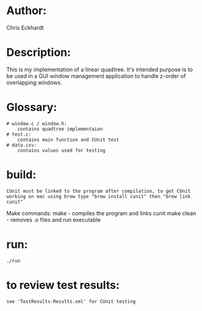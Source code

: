 # Author: 
Chris Eckhardt
# Description: 
This is my implementation of a linear quadtree. It's intended purpose is to be used in a GUI window management application to handle z-order of overlapping windows. 

# Glossary:
    # window.c / window.h:
        contains quadtree implementaion
    # test.c:
        contains main function and CUnit test
    # data.csv:
        contains values used for testing

# build:
    CUnit must be linked to the program after compilation, to get CUnit working on mac using brew type "brew install cunit" then "brew link cunit"

Make commands:
    make - compiles the program and links cunit
    make clean - removes .o files and run executable

# run:
    ./run

# to review test results:
    see 'TestResults-Results.xml' for CUnit testing
